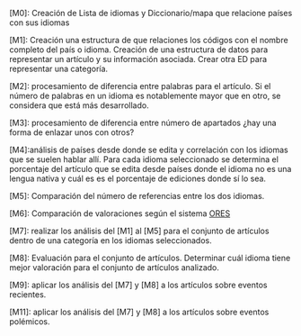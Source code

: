 [M0]: Creación de Lista de idiomas y Diccionario/mapa que relacione países con sus idiomas<!--Idiomas: 639 Países e ISO 3166 para los paises-->

[M1]: Creación una estructura de que relaciones los códigos con el nombre completo del país o idioma. Creación de una estructura de datos para representar un artículo y su información asociada. Crear otra ED para representar una categoría.

[M2]: procesamiento de diferencia entre palabras para el artículo. Si el número de palabras en un idioma es notablemente mayor que en otro, se considera que está más desarrollado.

[M3]: procesamiento de diferencia entre número de apartados ¿hay una forma de enlazar unos con otros?

[M4]:análisis de países desde donde se edita y  correlación con los idiomas que se suelen hablar allí. Para cada idioma seleccionado se determina el porcentaje del artículo que se edita desde países donde el idioma no es una lengua nativa y cuál es es el porcentaje de ediciones donde sí lo sea.
<!-- comparación con el algoritmo de Flesh kincaid ¿fog?-->

[M5]: Comparación del número de referencias entre los dos idiomas.

[M6]: Comparación de valoraciones según el sistema [ORES](https://www.mediawiki.org/wiki/ORES)

[M7]: realizar los análisis del [M1] al [M5] para el conjunto de artículos dentro de una categoría en los idiomas seleccionados.

[M8]: Evaluación para el conjunto de artículos.
Determinar cuál idioma tiene mejor valoración para el conjunto de artículos analizado.
<!--visaulización de las cosas en grupo-->

[M9]: aplicar los análisis del [M7] y [M8] a los artículos sobre eventos recientes.

[M11]: aplicar los análisis del [M7] y [M8] a los artículos sobre eventos polémicos.
